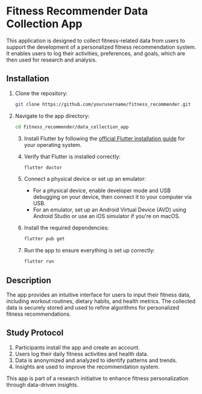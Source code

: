 # Fitness Recommender Data Collection App

This application is designed to collect fitness-related data from users to support the development of a personalized fitness recommendation system. It enables users to log their activities, preferences, and goals, which are then used for research and analysis.

## Installation

1. Clone the repository:
    ```bash
    git clone https://github.com/yourusername/fitness_recommender.git
    ```
2. Navigate to the app directory:
    ```bash
    cd fitness_recommender/data_collection_app
    ```

    3. Install Flutter by following the [official Flutter installation guide](https://flutter.dev/docs/get-started/install) for your operating system.

    4. Verify that Flutter is installed correctly:
        ```bash
        flutter doctor
        ```

    5. Connect a physical device or set up an emulator:
        - For a physical device, enable developer mode and USB debugging on your device, then connect it to your computer via USB.
        - For an emulator, set up an Android Virtual Device (AVD) using Android Studio or use an iOS simulator if you're on macOS.

    6. Install the required dependencies:
        ```bash
        flutter pub get
        ```

    7. Run the app to ensure everything is set up correctly:
        ```bash
        flutter run
        ```

## Description

The app provides an intuitive interface for users to input their fitness data, including workout routines, dietary habits, and health metrics. The collected data is securely stored and used to refine algorithms for personalized fitness recommendations.

## Study Protocol

1. Participants install the app and create an account.
2. Users log their daily fitness activities and health data.
3. Data is anonymized and analyzed to identify patterns and trends.
4. Insights are used to improve the recommendation system.

This app is part of a research initiative to enhance fitness personalization through data-driven insights.